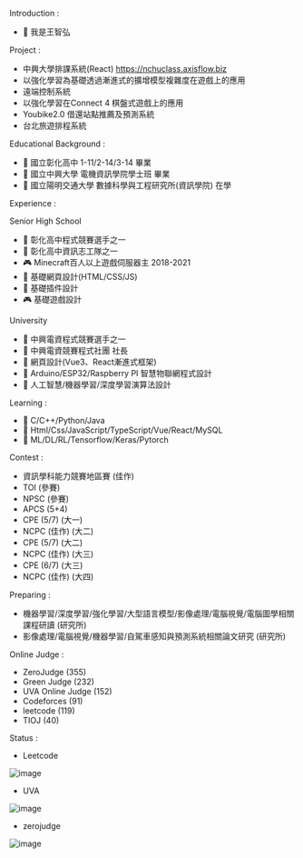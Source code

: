 Introduction :
- 👋 我是王智弘

Project :
- 中興大學排課系統(React) https://nchuclass.axisflow.biz
- 以強化學習為基礎透過漸進式的擴增模型複雜度在遊戲上的應用
- 遠端控制系統
- 以強化學習在Connect 4 棋盤式遊戲上的應用
- Youbike2.0 借還站點推薦及預測系統
- 台北旅遊排程系統


Educational Background :                                                      
- 🥇 國立彰化高中 1-11/2-14/3-14 畢業                                               
- 🥇 國立中興大學 電機資訊學院學士班 畢業
- 🥇 國立陽明交通大學 數據科學與工程研究所(資訊學院) 在學

Experience :

Senior High School
- 🥉 彰化高中程式競賽選手之一
- 🥇 彰化高中資訊志工隊之一
- 🎮 Minecraft百人以上遊戲伺服器主 2018-2021
- 📄 基礎網頁設計(HTML/CSS/JS)
- 💼 基礎插件設計
- 🎮 基礎遊戲設計

  
University
- 🥉 中興電資程式競賽選手之一
- 🥇 中興電資競賽程式社團 社長
- 📄 網頁設計(Vue3、React漸進式框架)
- 💼 Arduino/ESP32/Raspberry PI 智慧物聯網程式設計
- 💼 人工智慧/機器學習/深度學習演算法設計


Learning : 
- 🌱 C/C++/Python/Java
- 🌱 Html/Css/JavaScript/TypeScript/Vue/React/MySQL
- 🌱 ML/DL/RL/Tensorflow/Keras/Pytorch



Contest :
- 資訊學科能力競賽地區賽 (佳作)
- TOI  (參賽)
- NPSC (參賽)
- APCS (5+4) 
- CPE  (5/7)  (大一)
- NCPC (佳作) (大二)
- CPE  (5/7)  (大二)
- NCPC (佳作) (大三)
- CPE  (6/7)  (大三)
- NCPC (佳作) (大四)
  
Preparing :
- 機器學習/深度學習/強化學習/大型語言模型/影像處理/電腦視覺/電腦圖學相關課程研讀 (研究所)
- 影像處理/電腦視覺/機器學習/自駕車感知與預測系統相關論文研究 (研究所)
  
Online Judge :
- ZeroJudge (355) 
- Green Judge (232)
- UVA Online Judge (152)
- Codeforces (91)
- leetcode (119)
- TIOJ (40)

Status :
- Leetcode

![image](https://github.com/user-attachments/assets/9f76cf93-3d50-4862-a48a-1f63e9469889)

- UVA

![image](https://user-images.githubusercontent.com/59413200/184604286-b5d386a7-4980-4065-8a5a-e5d6ca8956b9.png)

- zerojudge

![image](https://user-images.githubusercontent.com/59413200/184604656-e0c1ae4b-47eb-4329-969c-7bc74a7e7467.png)


